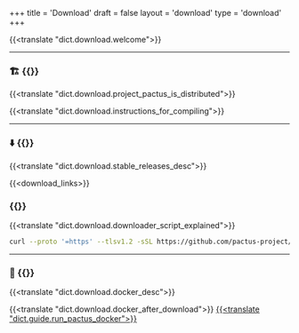 +++
title = 'Download'
draft = false
layout = 'download'
type = 'download'
+++

{{<translate "dict.download.welcome">}}

---

<h3 id="build ">🏗️ {{<translate "dict.download.compile_from_source_code">}}</h3>

{{<translate "dict.download.project_pactus_is_distributed">}}

{{<translate "dict.download.instructions_for_compiling">}}

---

<h3 id="binary">⬇️ {{<translate "dict.download.stable_releases">}}</h3>

{{<translate "dict.download.stable_releases_desc">}}

{{<download_links>}}

<h3 id="downloader_script">{{<translate "dict.download.downloader_script">}}</h3>

{{<translate "dict.download.downloader_script_explained">}}


```sh
curl --proto '=https' --tlsv1.2 -sSL https://github.com/pactus-project/pactus/releases/download/v{{<latest_version>}}/pactus_downloader.sh | sh
```

---

<h3 id="docker">🐳 {{<translate "dict.download.docker">}}</h3>

{{<translate "dict.download.docker_desc">}}

{{<translate "dict.download.docker_after_download">}} [{{<translate "dict.guide.run_pactus_docker">}}](https://docs.pactus.org/get-started/pactus-docker)
